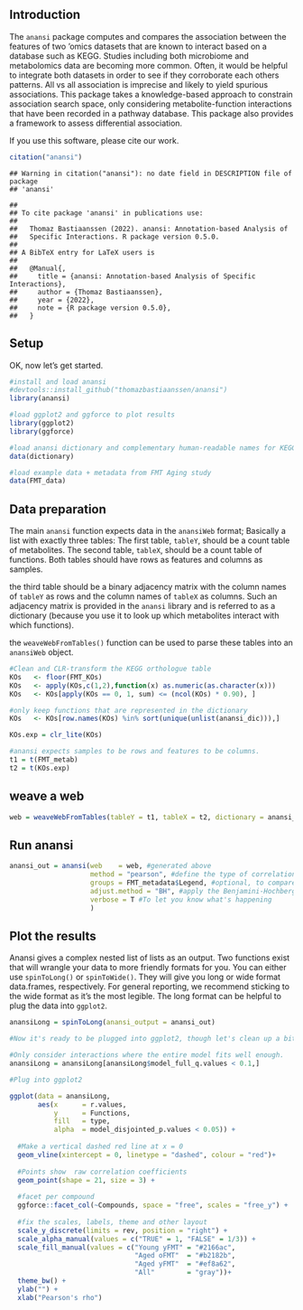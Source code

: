 <!-- README.md is generated from README.Rmd. Please edit that file -->

## Introduction

The `anansi` package computes and compares the association between the
features of two ’omics datasets that are known to interact based on a
database such as KEGG. Studies including both microbiome and
metabolomics data are becoming more common. Often, it would be helpful
to integrate both datasets in order to see if they corroborate each
others patterns. All vs all association is imprecise and likely to yield
spurious associations. This package takes a knowledge-based approach to
constrain association search space, only considering metabolite-function
interactions that have been recorded in a pathway database. This package
also provides a framework to assess differential association.

If you use this software, please cite our work.

``` r
citation("anansi")
```

    ## Warning in citation("anansi"): no date field in DESCRIPTION file of package
    ## 'anansi'

    ## 
    ## To cite package 'anansi' in publications use:
    ## 
    ##   Thomaz Bastiaanssen (2022). anansi: Annotation-based Analysis of
    ##   Specific Interactions. R package version 0.5.0.
    ## 
    ## A BibTeX entry for LaTeX users is
    ## 
    ##   @Manual{,
    ##     title = {anansi: Annotation-based Analysis of Specific Interactions},
    ##     author = {Thomaz Bastiaanssen},
    ##     year = {2022},
    ##     note = {R package version 0.5.0},
    ##   }

## Setup

OK, now let’s get started.

``` r
#install and load anansi
#devtools::install_github("thomazbastiaanssen/anansi")
library(anansi)

#load ggplot2 and ggforce to plot results
library(ggplot2)
library(ggforce)

#load anansi dictionary and complementary human-readable names for KEGG compounds and orthologues
data(dictionary)

#load example data + metadata from FMT Aging study
data(FMT_data)
```

## Data preparation

The main `anansi` function expects data in the `anansiWeb` format;
Basically a list with exactly three tables: The first table, `tableY`,
should be a count table of metabolites. The second table, `tableX`,
should be a count table of functions. Both tables should have rows as
features and columns as samples.

the third table should be a binary adjacency matrix with the column
names of `tableY` as rows and the column names of `tableX` as columns.
Such an adjacency matrix is provided in the `anansi` library and is
referred to as a dictionary (because you use it to look up which
metabolites interact with which functions).

the `weaveWebFromTables()` function can be used to parse these tables
into an `anansiWeb` object.

``` r
#Clean and CLR-transform the KEGG orthologue table
KOs   <- floor(FMT_KOs)
KOs   <- apply(KOs,c(1,2),function(x) as.numeric(as.character(x)))
KOs   <- KOs[apply(KOs == 0, 1, sum) <= (ncol(KOs) * 0.90), ] 

#only keep functions that are represented in the dictionary
KOs   <- KOs[row.names(KOs) %in% sort(unique(unlist(anansi_dic))),]

KOs.exp = clr_lite(KOs)

#anansi expects samples to be rows and features to be columns. 
t1 = t(FMT_metab)
t2 = t(KOs.exp)
```

## weave a web

``` r
web = weaveWebFromTables(tableY = t1, tableX = t2, dictionary = anansi_dic)
```

## Run anansi

``` r
anansi_out = anansi(web    = web, #generated above
                    method = "pearson", #define the type of correlation used
                    groups = FMT_metadata$Legend, #optional, to compare associations between groups
                    adjust.method = "BH", #apply the Benjamini-Hochberg procedure for FDR
                    verbose = T #To let you know what's happening
                    )
```

## Plot the results

Anansi gives a complex nested list of lists as an output. Two functions
exist that will wrangle your data to more friendly formats for you. You
can either use `spinToLong()` or `spinToWide()`. They will give you long
or wide format data.frames, respectively. For general reporting, we
recommend sticking to the wide format as it’s the most legible. The long
format can be helpful to plug the data into `ggplot2`.

``` r
anansiLong = spinToLong(anansi_output = anansi_out)  

#Now it's ready to be plugged into ggplot2, though let's clean up a bit more. 

#Only consider interactions where the entire model fits well enough. 
anansiLong = anansiLong[anansiLong$model_full_q.values < 0.1,]

#Plug into ggplot2

ggplot(data = anansiLong, 
       aes(x      = r.values, 
           y      = Functions, 
           fill   = type, 
           alpha  = model_disjointed_p.values < 0.05)) + 
  
  #Make a vertical dashed red line at x = 0
  geom_vline(xintercept = 0, linetype = "dashed", colour = "red")+
  
  #Points show  raw correlation coefficients
  geom_point(shape = 21, size = 3) + 
  
  #facet per compound
  ggforce::facet_col(~Compounds, space = "free", scales = "free_y") + 
  
  #fix the scales, labels, theme and other layout
  scale_y_discrete(limits = rev, position = "right") +
  scale_alpha_manual(values = c("TRUE" = 1, "FALSE" = 1/3)) +
  scale_fill_manual(values = c("Young yFMT" = "#2166ac", 
                               "Aged oFMT"  = "#b2182b", 
                               "Aged yFMT"  = "#ef8a62", 
                               "All"        = "gray"))+
  theme_bw() + 
  ylab("") + 
  xlab("Pearson's rho")
```
